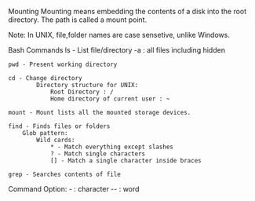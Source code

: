 Mounting
    Mounting means embedding the contents of a disk into the root directory. The path is called a mount point.

Note: In UNIX, file,folder names are case sensetive, unlike Windows.

Bash Commands
    ls - List file/directory
        -a : all files including hidden

    pwd - Present working directory
    
    cd - Change directory
            Directory structure for UNIX:
                Root Directory : /
                Home directory of current user : ~

    mount - Mount lists all the mounted storage devices.

    find - Finds files or folders
        Glob pattern:
            Wild cards:
                * - Match everything except slashes
                ? - Match single characters
                [] - Match a single character inside braces

    grep - Searches contents of file

Command Option:
    - : character
    -- : word
